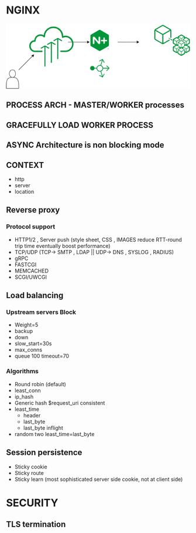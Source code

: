 # NGINX
 

![Image of Nginx](https://github.com/learnbyseven/NGINX/blob/master/Untitled%20Diagram.png)

## PROCESS ARCH - MASTER/WORKER processes 
## GRACEFULLY LOAD WORKER PROCESS 
## ASYNC Architecture is non blocking mode 

## CONTEXT 
   - http 
   - server
   - location



## Reverse proxy 
### Protocol support
- HTTP1/2 , Server push (style sheet, CSS , IMAGES reduce RTT-round trip time eventually boost performance) 
- TCP/UDP (TCP-> SMTP , LDAP || UDP-> DNS , SYSLOG , RADIUS) 
- gRPC
- FASTCGI
- MEMCACHED
- SCGI/UWCGI

## Load balancing 
### Upstream servers Block 
- Weight=5
- backup
- down
- slow_start=30s
- max_conns
- queue 100 timeout=70

### Algorithms 
- Round robin (default) 
- least_conn
- ip_hash
- Generic hash $request_uri consistent
- least_time 
  - header
  - last_byte
  - last_byte inflight
- random two least_time=last_byte

## Session persistence 
- Sticky cookie
- Sticky route
- Sticky learn (most sophisticated server side cookie, not at client side) 

# SECURITY 
## TLS termination 

